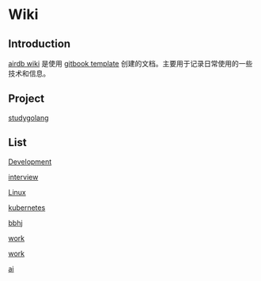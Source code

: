 # Wiki

## Introduction

[airdb wiki](https://airdb.wiki)
是使用 [gitbook template](https://github.com/airdb-template/gitbook)
创建的文档。主要用于记录日常使用的一些技术和信息。

## Project

[studygolang](https://airdb.wiki/studygolang)


## List

[Development](https://airdb.wiki/dev)

[interview](https://airdb.wiki/interview)

[Linux](https://airdb.wiki/linux)

[kubernetes](https://airdb.wiki/kube)

[bbhj](https://airdb.wiki/bbhj)

[work](https://airdb.wiki/work)

[work](https://airdb.wiki/work)

[ai](https://airdb.wiki/ai)

